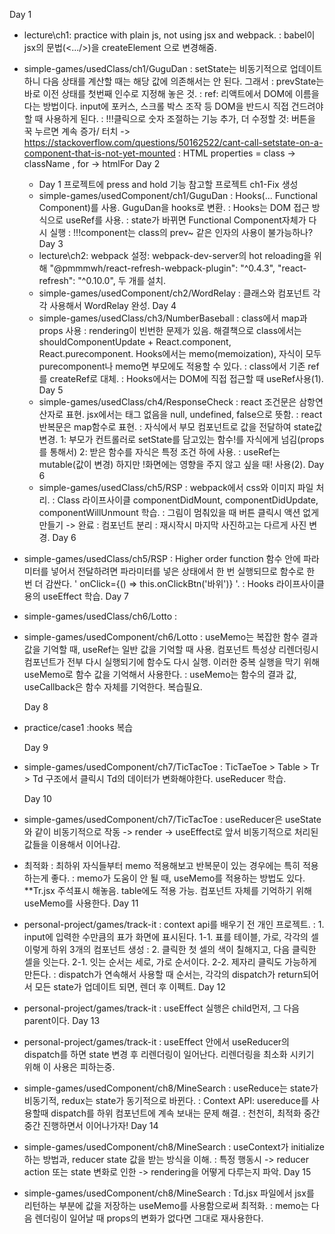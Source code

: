 Day 1
- lecture\ch1: practice with plain js, not using jsx and webpack.
  : babel이 jsx의 문법(<.../>)을 createElement 으로 변경해줌.
- simple-games/usedClass/ch1/GuguDan
  : setState는 비동기적으로 업데이트하니 다음 상태를 계산할 때는
    해당 값에 의존해서는 안 된다. 그래서
  : prevState는 바로 이전 상태를 첫번째 인수로 지정해 놓은 것.
  : ref: 리액트에서 DOM에 이름을 다는 방법이다. input에 포커스, 스크롤 박스 조작 등 DOM을 반드시 직접 건드려야 할 때 사용하게 된다.
  : !!!클릭으로 숫자 조절하는 기능 추가, 더 수정할 것: 버튼을 꾹 누르면 계속 증가/ 터치 -> 
  https://stackoverflow.com/questions/50162522/cant-call-setstate-on-a-component-that-is-not-yet-mounted
  : HTML properties = class -> className , for -> htmlFor
Day 2
  - Day 1 프로젝트에 press and hold 기능 참고할 프로젝트 ch1-Fix 생성
  - simple-games/usedComponent/ch1/GuguDan
  : Hooks(... Functional Component)를 사용. GuguDan을 hooks로 변환.
  : Hooks는 DOM 접근 방식으로 useRef를 사용.
  : state가 바뀌면 Functional Component자체가 다시 실행
  : !!!component는 class의 prev~ 같은 인자의 사용이 불가능하나?
Day 3
  - lecture\ch2: webpack 설정: webpack-dev-server의 hot reloading을 위해 
    "@pmmmwh/react-refresh-webpack-plugin": "^0.4.3",
    "react-refresh": "^0.10.0",
    두 개를 설치.
  - simple-games/usedComponent/ch2/WordRelay
  : 클래스와 컴포넌트 각각 사용해서 WordRelay 완성.
Day 4
  - simple-games/usedClass/ch3/NumberBaseball
    : class에서 map과 props 사용
    : rendering이 빈번한 문제가 있음. 해결책으로 class에서는 shouldComponentUpdate + React.component, React.purecomponent.
      Hooks에서는 memo(memoization), 자식이 모두 purecomponent나 memo면 부모에도 적용할 수 있다.
    : class에서 기존 ref를 createRef로 대체.
    : Hooks에서는 DOM에 직접 접근할 때 useRef사용(1).
Day 5
  - simple-games/usedClass/ch4/ResponseCheck
    : react 조건문은 삼항연산자로 표현. jsx에서는 태그 없음을 null, undefined, false으로 뜻함. 
    : react 반복문은 map함수로 표현.
    : 자식에서 부모 컴포넌트로 값을 전달하여 state값 변경. 
      1: 부모가 컨트롤러로 setState를 담고있는 함수!를 자식에게 넘김(props를 통해서)
      2: 받은 함수를 자식은 특정 조건 하에 사용.
    : useRef는 mutable(값이 변경) 하지만 !화면에는 영향을 주지 않고 싶을 때! 사용(2).
Day 6
  - simple-games/usedClass/ch5/RSP
    : webpack에서 css와 이미지 파일 처리.
    : Class 라이프사이클 componentDidMount, componentDidUpdate, componentWillUnmount 학습.
    : 그림이 멈춰있을 때 버튼 클릭시 액션 없게 만들기 -> 완료
    : 컴포넌트 분리
    : 재시작시 마지막 사진하고는 다르게 사진 변경.
Day 6
- simple-games/usedClass/ch5/RSP
  : Higher order function
    함수 안에 파라미터를 넣어서 전달하려면 파라미터를 넣은 상태에서 한 번 실행되므로 함수로 한 번 더 감싼다. ' onClick={() => this.onClickBtn('바위')} '.
  : Hooks 라이프사이클용의 useEffect 학습.
Day 7
- simple-games/usedClass/ch6/Lotto
  :
- simple-games/usedComponent/ch6/Lotto
  : useMemo는 복잡한 함수 결과값을 기억할 때, useRef는 일반 값을 기억할 때 사용. 컴포넌트 특성상 리렌더링시 컴포넌트가 전부 다시 실행되기에 함수도 다시 실행. 이러한 중복 실행을 막기 위해 useMemo로 함수 값을 기억해서 사용한다.
  : useMemo는 함수의 결과 값, useCallback은 함수 자체를 기억한다. 복습필요.

  Day 8
- practice/case1
  :hooks 복습

  Day 9
- simple-games/usedComponent/ch7/TicTacToe
  : TicTaeToe > Table > Tr > Td 구조에서 클릭시 Td의 데이터가 변화해야한다. useReducer 학습.
  
  Day 10
- simple-games/usedComponent/ch7/TicTacToe
  : useReducer은 useState와 같이 비동기적으로 작동 -> render -> useEffect로 앞서 비동기적으로 처리된 값들을 이용해서 이어나감.
- 최적화
  : 최하위 자식들부터 memo 적용해보고 반복문이 있는 경우에는 특히 적용하는게 좋다.
  : memo가 도움이 안 될 때, useMemo를 적용하는 방법도 있다.
   **Tr.jsx 주석표시 해놓음. table에도 적용 가능.
   컴포넌트 자체를 기억하기 위해 useMemo를 사용한다.
  Day 11
- personal-project/games/track-it
  : context api를 배우기 전 개인 프로젝트.
  : 1. input에 입력한 수만큼의 표가 화면에 표시된다.
    1-1. 표를 테이블, 가로, 각각의 셀 이렇게 하위 3개의 컴포넌트 생성
  : 2. 클릭한 첫 셀의 색이 칠해지고, 다음 클릭한 셀을 잇는다.
    2-1. 잇는 순서는 세로, 가로 순서이다.
    2-2. 제자리 클릭도 가능하게 만든다.
  : dispatch가 연속해서 사용할 때 순서는, 각각의 dispatch가 return되어서 모든 state가 업데이트 되면, 렌더 후 이펙트.
  Day 12
- personal-project/games/track-it
  : useEffect 실행은 child먼저, 그 다음 parent이다.
  Day 13
- personal-project/games/track-it
  : useEffect 안에서 useReducer의 dispatch를 하면 state 변경 후 리렌더링이 일어난다. 리렌더링을 최소화 시키기 위해 이 사용은 피하는중.
- simple-games/usedComponent/ch8/MineSearch
  : useReduce는 state가 비동기적, redux는 state가 동기적으로 바뀐다.
  : Context API: usereduce를 사용할때 dispatch를 하위 컴포넌트에 계속 보내는 문제 해결.
  : 천천히, 최적화 중간중간 진행하면서 이어나가자!
  Day 14
- simple-games/usedComponent/ch8/MineSearch
  : useContext가 initialize하는 방법과, reducer state 값을 받는 방식을 이해.
  : 특정 행동시 -> reducer action 또는 state 변화로 인한 -> rendering을 어떻게 다루는지 파악.
  Day 15
- simple-games/usedComponent/ch8/MineSearch
  : Td.jsx 파일에서 jsx를 리턴하는 부분에 값을 저장하는 useMemo를 사용함으로써 최적화.
  : memo는 다음 렌더링이 일어날 때 props의 변화가 없다면 그대로 재사용한다.